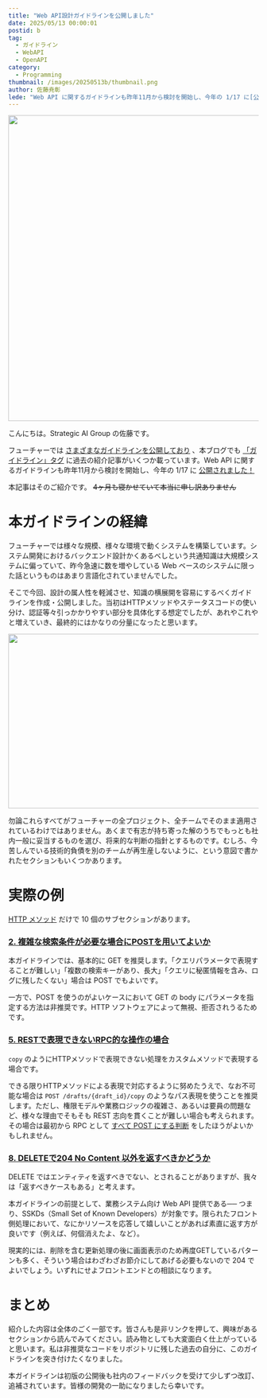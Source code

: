 ```yaml
---
title: "Web API設計ガイドラインを公開しました"
date: 2025/05/13 00:00:01
postid: b
tag:
  - ガイドライン
  - WebAPI
  - OpenAPI
category:
  - Programming
thumbnail: /images/20250513b/thumbnail.png
author: 佐藤尭彰
lede: "Web API に関するガイドラインも昨年11月から検討を開始し、今年の 1/17 に[公開されました！本記事はその紹介になります。 "
---
```

<img src="/images/20250513b/image.png" alt="" width="1200" height="615" loading="lazy">

こんにちは。Strategic AI Group の佐藤です。

フューチャーでは [さまざまなガイドラインを公開しており](https://future-architect.github.io/arch-guidelines/) 、本ブログでも [「ガイドライン」タグ](/tags/%E3%82%AC%E3%82%A4%E3%83%89%E3%83%A9%E3%82%A4%E3%83%B3/) に過去の紹介記事がいくつか載っています。Web API に関するガイドラインも昨年11月から検討を開始し、今年の 1/17 に [公開されました！](https://future-architect.github.io/arch-guidelines/documents/forWebAPI/web_api_guidelines.html)

本記事はそのご紹介です。 ~~4ヶ月も寝かせていて本当に申し訳ありません~~

# 本ガイドラインの経緯

フューチャーでは様々な規模、様々な環境で動くシステムを構築しています。システム開発におけるバックエンド設計かくあるべしという共通知識は大規模システムに偏っていて、昨今急速に数を増やしている Web ベースのシステムに限った話というものはあまり言語化されていませんでした。

そこで今回、設計の属人性を軽減させ、知識の横展開を容易にするべくガイドラインを作成・公開しました。当初はHTTPメソッドやステータスコードの使い分け、認証等々引っかかりやすい部分を具体化する想定でしたが、あれやこれやと増えていき、最終的にはかなりの分量になったと思います。

<img src="/images/20250513b/image_2.png" alt="" width="1200" height="351" loading="lazy">

勿論これらすべてがフューチャーの全プロジェクト、全チームでそのまま適用されているわけではありません。あくまで有志が持ち寄った解のうちでもっとも社内一般に妥当するものを選び、将来的な判断の指針とするものです。むしろ、今苦しんでいる技術的負債を別のチームが再生産しないように、という意図で書かれたセクションもいくつかあります。

# 実際の例

[HTTP メソッド](https://future-architect.github.io/arch-guidelines/documents/forWebAPI/web_api_guidelines.html#http%E3%83%A1%E3%82%BD%E3%83%83%E3%83%88%E3%82%99) だけで 10 個のサブセクションがあります。

### [2. 複雑な検索条件が必要な場合にPOSTを用いてよいか](https://future-architect.github.io/arch-guidelines/documents/forWebAPI/web_api_guidelines.html#%E8%A4%87%E9%9B%91%E3%81%AA%E6%A4%9C%E7%B4%A2%E6%9D%A1%E4%BB%B6%E3%81%8B%E3%82%99%E5%BF%85%E8%A6%81%E3%81%AA%E5%A0%B4%E5%90%88%E3%81%ABpost%E3%82%92%E7%94%A8%E3%81%84%E3%81%A6%E3%82%88%E3%81%84%E3%81%8B)

本ガイドラインでは、基本的に GET を推奨します。「クエリパラメータで表現することが難しい」「複数の検索キーがあり、長大」「クエリに秘匿情報を含み、ログに残したくない」場合は POST でもよいです。

一方で、POST を使うのがよいケースにおいて GET の body にパラメータを指定する方法は非推奨です。HTTP ソフトウェアによって無視、拒否されうるためです。

### [5. RESTで表現できないRPC的な操作の場合](https://future-architect.github.io/arch-guidelines/documents/forWebAPI/web_api_guidelines.html#rest%E3%81%A6%E3%82%99%E8%A1%A8%E7%8F%BE%E3%81%A6%E3%82%99%E3%81%8D%E3%81%AA%E3%81%84rpc%E7%9A%84%E3%81%AA%E6%93%8D%E4%BD%9C%E3%81%AE%E5%A0%B4%E5%90%88)

`copy` のようにHTTPメソッドで表現できない処理をカスタムメソッドで表現する場合です。

できる限りHTTPメソッドによる表現で対応するように努めたうえで、なお不可能な場合は `POST /drafts/{draft_id}/copy` のようなパス表現を使うことを推奨します。ただし、権限モデルや業務ロジックの複雑さ、あるいは要員の問題など、様々な理由でそもそも REST 志向を貫くことが難しい場合も考えられます。その場合は最初から RPC として [すべて POST にする判断](https://future-architect.github.io/arch-guidelines/documents/forWebAPI/web_api_guidelines.html#%E5%85%A8%E3%81%A6post%E3%83%A1%E3%82%BD%E3%83%83%E3%83%88%E3%82%99%E3%81%AB%E7%B5%B1%E4%B8%80%E3%81%99%E3%82%8B%E8%A8%AD%E8%A8%88%E5%88%A4%E6%96%AD) をしたほうがよいかもしれません。

### [8. DELETEで204 No Content 以外を返すべきかどうか](https://future-architect.github.io/arch-guidelines/documents/forWebAPI/web_api_guidelines.html#delete%E3%81%A6%E3%82%99204-no-content-%E4%BB%A5%E5%A4%96%E3%82%92%E8%BF%94%E3%81%99%E3%81%B8%E3%82%99%E3%81%8D%E3%81%8B%E3%81%A8%E3%82%99%E3%81%86%E3%81%8B)

DELETE ではエンティティを返すべきでない、とされることがありますが、我々は「返すべきケースもある」と考えます。

本ガイドラインの前提として、業務システム向け Web API 提供である── つまり、SSKDs（Small Set of Known Developers）が対象です。限られたフロント側処理において、なにかリソースを応答して嬉しいことがあれば素直に返す方が良いです（例えば、何個消えたよ、など）。

現実的には、削除を含む更新処理の後に画面表示のため再度GETしているパターンも多く、そういう場合はわざわざお節介にしてあげる必要もないので 204 でよいでしょう。いずれにせよフロントエンドとの相談になります。

# まとめ

紹介した内容は全体のごく一部です。皆さんも是非リンクを押して、興味があるセクションから読んでみてください。読み物としても大変面白く仕上がっていると思います。私は非推奨なコードをリポジトリに残した過去の自分に、このガイドラインを突き付けたくなりました。

本ガイドラインは初版の公開後も社内のフィードバックを受けて少しずつ改訂、追補されています。皆様の開発の一助になりましたら幸いです。
